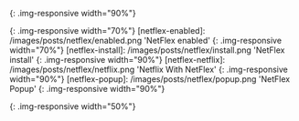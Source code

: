 [ember-core]: /images/posts/ember-core-concepts.png 'Ember Core Concepts'
{: .img-responsive width="90%"}

[netflex-disabled]: /images/posts/netflex/disabled.png 'NetFlex disabled'
{: .img-responsive width="70%"}
[netflex-enabled]: /images/posts/netflex/enabled.png 'NetFlex enabled'
{: .img-responsive width="70%"}
[netflex-install]: /images/posts/netflex/install.png 'NetFlex install'
{: .img-responsive width="90%"}
[netflex-netflix]: /images/posts/netflex/netflix.png 'Netflix With NetFlex'
{: .img-responsive width="90%"}
[netflex-popup]: /images/posts/netflex/popup.png 'NetFlex Popup'
{: .img-responsive width="90%"}

[user-post-comment-erd]: /images/posts/user-post-comment-erd.png 'User/Post/Comment ERD'
{: .img-responsive width="50%"}
